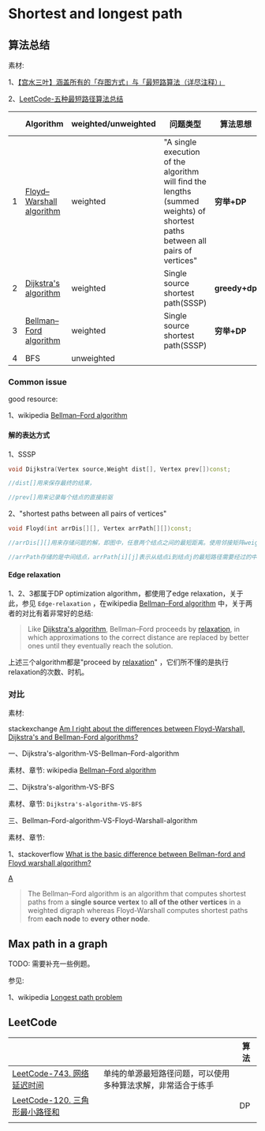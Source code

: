 # Shortest and longest path 



## 算法总结

素材:

1、[【宫水三叶】涵盖所有的「存图方式」与「最短路算法（详尽注释）」](https://leetcode.cn/problems/network-delay-time/solution/gong-shui-san-xie-yi-ti-wu-jie-wu-chong-oghpz/)

2、[LeetCode-五种最短路径算法总结](https://leetcode.cn/problems/network-delay-time/solution/dirkdtra-by-happysnaker-vjii/)

|      | Algorithm                                                    | weighted/unweighted | 问题类型                                                     | 算法思想      | Computation complexity |
| ---- | ------------------------------------------------------------ | ------------------- | ------------------------------------------------------------ | ------------- | ---------------------- |
| 1    | [Floyd–Warshall algorithm](https://en.wikipedia.org/wiki/Floyd%E2%80%93Warshall_algorithm) | weighted            | "A single execution of the algorithm will find the lengths (summed weights) of shortest paths between all pairs of vertices" | **穷举+DP**   | $O(V*E)$               |
| 2    | [Dijkstra's algorithm](https://en.wikipedia.org/wiki/Dijkstra's_algorithm) | weighted            | Single source shortest path(SSSP)                            | **greedy+dp** |                        |
| 3    | [Bellman–Ford algorithm](https://en.wikipedia.org/wiki/Bellman%E2%80%93Ford_algorithm) | weighted            | Single source shortest path(SSSP)                            | **穷举+DP**   | $O(V^3)$               |
| 4    | BFS                                                          | unweighted          |                                                              |               |                        |



### Common issue

good resource:

1、wikipedia [Bellman–Ford algorithm](https://en.wikipedia.org/wiki/Bellman%E2%80%93Ford_algorithm) 

#### 解的表达方式

1、SSSP

```C++
void Dijkstra(Vertex source,Weight dist[], Vertex prev[])const; 

//dist[]用来保存最终的结果，

//prev[]用来记录每个结点的直接前驱
```

2、"shortest paths between all pairs of vertices"

 

```C++
void Floyd(int arrDis[][], Vertex arrPath[][])const;

//arrDis[][]用来存储问题的解，即图中，任意两个结点之间的最短距离。使用邻接矩阵weight_adjacency对它进行初始化

//arrPath存储的是中间结点，arrPath[i][j]表示从结点i到结点j的最短路径需要经过的中间结点
```





#### Edge relaxation

1、2、3都属于DP optimization algorithm，都使用了edge relaxation，关于此，参见 `Edge-relaxation` ，在wikipedia [Bellman–Ford algorithm](https://en.wikipedia.org/wiki/Bellman%E2%80%93Ford_algorithm) 中，关于两者的对比有着非常好的总结:

> Like [Dijkstra's algorithm](https://en.wikipedia.org/wiki/Dijkstra's_algorithm), Bellman–Ford proceeds by [relaxation](https://en.wikipedia.org/wiki/Relaxation_(approximation)), in which approximations to the correct distance are replaced by better ones until they eventually reach the solution.

上述三个algorithm都是"proceed by [relaxation](https://en.wikipedia.org/wiki/Relaxation_(approximation))" ，它们所不懂的是执行relaxation的次数、时机。



### 对比

素材:

stackexchange [Am I right about the differences between Floyd-Warshall, Dijkstra's and Bellman-Ford algorithms?](https://softwareengineering.stackexchange.com/questions/158613/am-i-right-about-the-differences-between-floyd-warshall-dijkstras-and-bellman)



一、Dijkstra's-algorithm-VS-Bellman–Ford-algorithm

素材、章节: wikipedia [Bellman–Ford algorithm](https://en.wikipedia.org/wiki/Bellman%E2%80%93Ford_algorithm)

二、Dijkstra's-algorithm-VS-BFS

素材、章节:   `Dijkstra's-algorithm-VS-BFS`

三、Bellman–Ford-algorithm-VS-Floyd-Warshall-algorithm

素材、章节: 

1、stackoverflow [What is the basic difference between Bellman-ford and Floyd warshall algorithm?](https://stackoverflow.com/questions/34461496/what-is-the-basic-difference-between-bellman-ford-and-floyd-warshall-algorithm) 

[A](https://stackoverflow.com/a/34472584/10173843)

> The Bellman–Ford algorithm is an algorithm that computes shortest paths from a **single source vertex** to **all of the other vertices** in a weighted digraph whereas Floyd-Warshall computes shortest paths from **each node** to **every other node**.



## Max path in a graph

TODO: 需要补充一些例题。

参见: 

1、wikipedia [Longest path problem](https://en.wikipedia.org/wiki/Longest_path_problem)



## LeetCode

|                                                              |                                                              | 算法 |
| ------------------------------------------------------------ | ------------------------------------------------------------ | ---- |
| [LeetCode-743. 网络延迟时间](https://leetcode.cn/problems/network-delay-time/) | 单纯的单源最短路径问题，可以使用多种算法求解，非常适合于练手 |      |
| [LeetCode-120. 三角形最小路径和](https://leetcode.cn/problems/triangle/) |                                                              | DP   |
|                                                              |                                                              |      |
